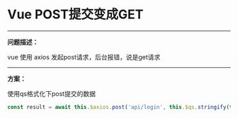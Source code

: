 # Vue POST提交变成GET

---

**问题描述：**

vue 使用 axios 发起post请求，后台报错，说是get请求

---

**方案：**

使用qs格式化下post提交的数据

```js
const result = await this.$axios.post('api/login', this.$qs.stringify(this.loginForm));
```
